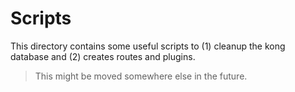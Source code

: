 # Scripts


This directory contains some useful scripts to (1) cleanup the kong database and (2) creates routes and plugins.


> This might be moved somewhere else in the future.